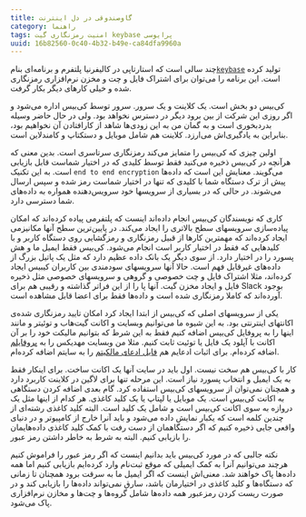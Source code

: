 ```yaml
---
title: گاوصندوقی در دل اینترنت
category: راهنما
tags: امنیت رمزنگاری گیت keybase پرایوسی
uuid: 16b82560-0c40-4b32-b49e-ca84dfa9960a
---
```


چند سالی است که استارتاپی در کالیفرنیا پلتفرم و برنامه‌ای بنام[`keybase`][کی‌بیس] تولید کرده است. این برنامه را می‌توان برای اشتراک فایل و چت و مخزن نرم‌افزاری رمزنگاری شده و خیلی کارهای دیگر بکار گرفت.

کی‌بیس دو بخش است. یک کلاینت و یک سرور. سرور توسط کی‌بیس اداره می‌شود و اگر روزی این شرکت از بین برود دیگر در دسترس نخواهد بود. ولی در حال حاضر وسیله بدردبخوری است و به گمان من به این زودی‌ها شاهد از کارافتادن آن نخواهیم بود، بنابراین به یادگیری‌اش می‌ارزد. کلاینت هم شامل موبایل و دستکتاپ و کامندلاین است.

اولین چیزی که کی‌بیس را متمایز می‌کند رمزنگاری سرتاسری است. بدین معنی که هرآنچه در کی‌بیس ذخیره می‌کنید فقط توسط کلیدی که در اختیار شماست قابل بازیابی است. به این تکنیک `end to end encryption` می‌گویند. معنایش این است که داده‌ها پیش از ترک دستگاه شما با کلیدی که تنها در اختیار شماست رمز شده و سپس ارسال می‌شوند. در حالی که در بسیاری از سرویسها خود سرویس‌دهنده همواره به داده‌های شما دسترسی دارد.

کاری که نویسندگان کی‌بیس انجام داده‌اند اینست که پلتفرمی پیاده کرده‌اند که امکان پیاده‌سازی سرویسهای سطح بالاتری را ایجاد می‌کند. در پایین‌ترین سطح آنها مکانیزمی ایجاد کرده‌اند که مهمترین کارها از قبیل رمزنگاری و رمزگشایی روی دستگاه کاربر و با کلیدهایی که فقط در اختیار کاربر است انجام می‌شود. کی‌بیس فقط ایمیل ما و هش پسورد را در اختیار دارد. از سوی دیگر یک بانک داده عظیم دارد که مثل یک پاتیل بزرگ از داده‌های غیرقابل فهم است. حالا آنها سرویسهای سودمندی بین کاربران کیبیس ایجاد کرده‌اند، مثلا اشتراک فایل و چت خصوصی و گروهی و سرویسهای خصوصی مثل ذخیره فایل و ایجاد مخزن گیت. آنها پا را از این فراتر گذاشته و رقیبی هم برای Slack بوجود آورده‌اند که کاملا رمزنگاری شده است و داده‌ها فقط برای اعضا قابل مشاهده است.

یکی از سرویسهای اصلی که کی‌بیس از ابتدا ایجاد کرد امکان تایید رمزنگاری شده‌ی اکانتهای اینترنتی بود. به این شیوه ما می‌توانیم وبسایت و اکانت گیت‌هاب و توئیتر و مانند اینها را به پروفایل کی‌بیس اضافه کنیم فقط به این شرط که بتوانیم مالیکت خود را بر آن اکانت با آپلود یک فایل یا توئیت ثابت کنیم. مثلا من وبسایت مهدیکس را به [پروفایلم][پروفایل] اضافه کرده‌ام. برای اثبات ادعایم هم [فایل ادعای مالکیتم][فایل‌مهدیکس] را به سایتم اضافه کرده‌ام.

کار با کی‌بیس هم سخت نیست. اول باید در سایت آنها یک اکانت ساخت. برای اینکار فقط به یک ایمیل و انتخاب پسورد نیاز است. این مرحله تنها برای لاگین در کلاینت کاربرد دارد و همچنان نمی‌توان از سرویسهای کی‌بیس استفاده کرد. گام بعدی اضافه کردن دستگاهی به اکانت کی‌بیس است. یک موبایل یا لپتاپ یا یک کلید کاغذی. هر کدام از اینها مثل یک دروازه به سوی اکانت کی‌بیس است و شامل یک کلید است. البته کلید کاغذی رشته‌ای از چندین کلمه است که یکبار نمایش داده می‌شود و باید آنرا خارج از کامپیوتر و در دنیای واقعی جایی ذخیره کنیم که اگر دستگاهمان از دست رفت با کمک کلید کاغذی داده‌هایمان را بازیابی کنیم. البته به شرط به خاطر داشتن رمز عبور.

نکته جالبی که در مورد کی‌بیس باید بدانیم اینست که اگر رمز عبور را فراموش کنیم هرچند می‌توانیم آنرا به کمک ایمیلی که موقع ثبت‌نام وارد کرده‌ایم بازیابی کنیم اما همه داده‌ها پاک خواهند شد. معنی‌اش اینست که اگر ایمیل ما به سرقت برود همچنان تا زمانی که دستگاه‌ها و کلید کاغذی در اختیارمان باشد، سارق نمی‌تواند داده‌ها را بازیابی کند و در صورت ریست کردن رمزعبور همه داده‌ها شامل گروه‌ها و چت‌ها و مخازن نرم‌افزاری پاک می‌شود. 


[کی‌بیس]: https://keybase.io/
[پروفایل]: https://keybase.io/mehdisadeghi
[فایل‌مهدیکس]: keybase.txt
